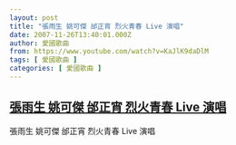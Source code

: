 ```yaml
---
layout: post
title: "張雨生 姚可傑 邰正宵 烈火青春 Live 演唱"
date: 2007-11-26T13:40:01.000Z
author: 愛國歌曲
from: https://www.youtube.com/watch?v=KaJlK9daDlM
tags: [ 愛國歌曲 ]
categories: [ 愛國歌曲 ]
---
```

<!--1196084401000-->
[張雨生 姚可傑 邰正宵 烈火青春 Live 演唱](https://www.youtube.com/watch?v=KaJlK9daDlM)
------

<div>
張雨生 姚可傑 邰正宵 烈火青春 Live 演唱
</div>
